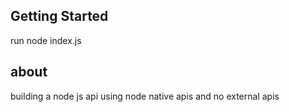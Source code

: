 ## Getting Started

run node index.js

## about

building a node js api using node native apis and no external apis
